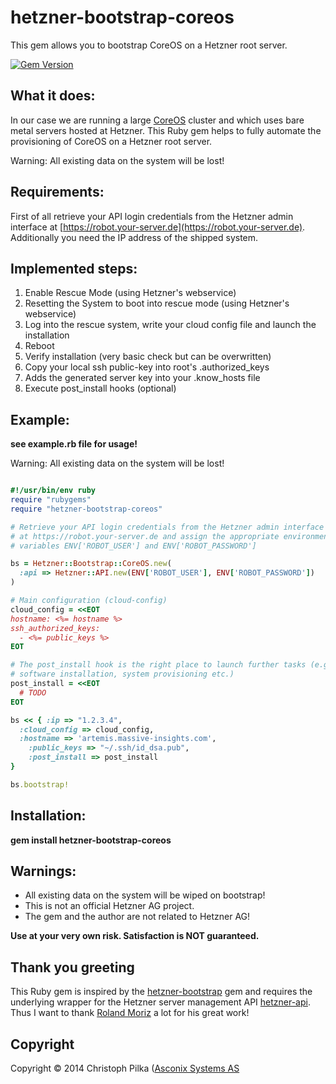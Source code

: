 # hetzner-bootstrap-coreos

This gem allows you to bootstrap CoreOS on a Hetzner root server.

[![Gem Version](https://badge.fury.io/rb/hetzner-bootstrap-coreos.png)](http://badge.fury.io/rb/hetzner-bootstrap-coreos)

## What it does:

In our case we are running a large [CoreOS](https://coreos.com) cluster and which uses bare metal servers hosted at Hetzner. This Ruby gem helps to fully automate the provisioning of CoreOS on a Hetzner root server.

Warning: All existing data on the system will be lost!

## Requirements:

First of all retrieve your API login credentials from the Hetzner admin interface at [https://robot.your-server.de](https://robot.your-server.de). Additionally you need the IP address of the shipped system.

## Implemented steps:

1. Enable Rescue Mode (using Hetzner's webservice)
2. Resetting the System to boot into rescue mode (using Hetzner's webservice)
3. Log into the rescue system, write your cloud config file and launch the installation
4. Reboot
5. Verify installation (very basic check but can be overwritten)
6. Copy your local ssh public-key into root's .authorized_keys
7. Adds the generated server key into your .know_hosts file
8. Execute post_install hooks (optional)

## Example:

**see example.rb file for usage!**

Warning: All existing data on the system will be lost!

```ruby

#!/usr/bin/env ruby
require "rubygems"
require "hetzner-bootstrap-coreos"

# Retrieve your API login credentials from the Hetzner admin interface
# at https://robot.your-server.de and assign the appropriate environment
# variables ENV['ROBOT_USER'] and ENV['ROBOT_PASSWORD']

bs = Hetzner::Bootstrap::CoreOS.new(
  :api => Hetzner::API.new(ENV['ROBOT_USER'], ENV['ROBOT_PASSWORD'])
)

# Main configuration (cloud-config) 
cloud_config = <<EOT
hostname: <%= hostname %>
ssh_authorized_keys:
  - <%= public_keys %>
EOT

# The post_install hook is the right place to launch further tasks (e.g.
# software installation, system provisioning etc.)
post_install = <<EOT
  # TODO
EOT

bs << { :ip => "1.2.3.4",
  :cloud_config => cloud_config,
  :hostname => 'artemis.massive-insights.com',
    :public_keys => "~/.ssh/id_dsa.pub",
    :post_install => post_install
}

bs.bootstrap!

```

Installation:
-------------

**gem install hetzner-bootstrap-coreos**

Warnings:
---------

* All existing data on the system will be wiped on bootstrap!
* This is not an official Hetzner AG project.
* The gem and the author are not related to Hetzner AG!

**Use at your very own risk. Satisfaction is NOT guaranteed.**

## Thank you greeting

This Ruby gem is inspired by the [hetzner-bootstrap](https://github.com/rmoriz/hetzner-bootstrap) gem and requires the underlying wrapper for the Hetzner server management API [hetzner-api](https://github.com/rmoriz/hetzner-api). Thus I want to thank [Roland Moriz](https://roland.io/developer) a lot for his great work! 

Copyright
---------

Copyright © 2014 Christoph Pilka ([Asconix Systems AS](https://www.asconix.com)